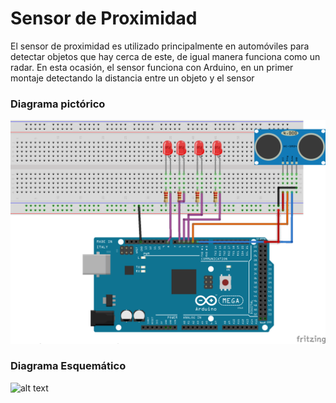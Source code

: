 # Sensor de Proximidad 
El sensor de proximidad es utilizado principalmente en automóviles para detectar objetos que hay cerca de este, de igual manera funciona como un radar. En esta ocasión, el sensor funciona con Arduino, en un primer montaje detectando la distancia entre un objeto y el sensor
### Diagrama pictórico
![alt text](https://github.com/santiagovargas1/Trabajo-2019/blob/master/Imagenes/Untitled%20Sketch_bb1.png)
### Diagrama Esquemático
![alt text](https://github.com/santiagovargas1/Trabajo-2019/blob/master/Imagenes/Untitled%20Sketch_esquem%C3%A1tico1.png)
